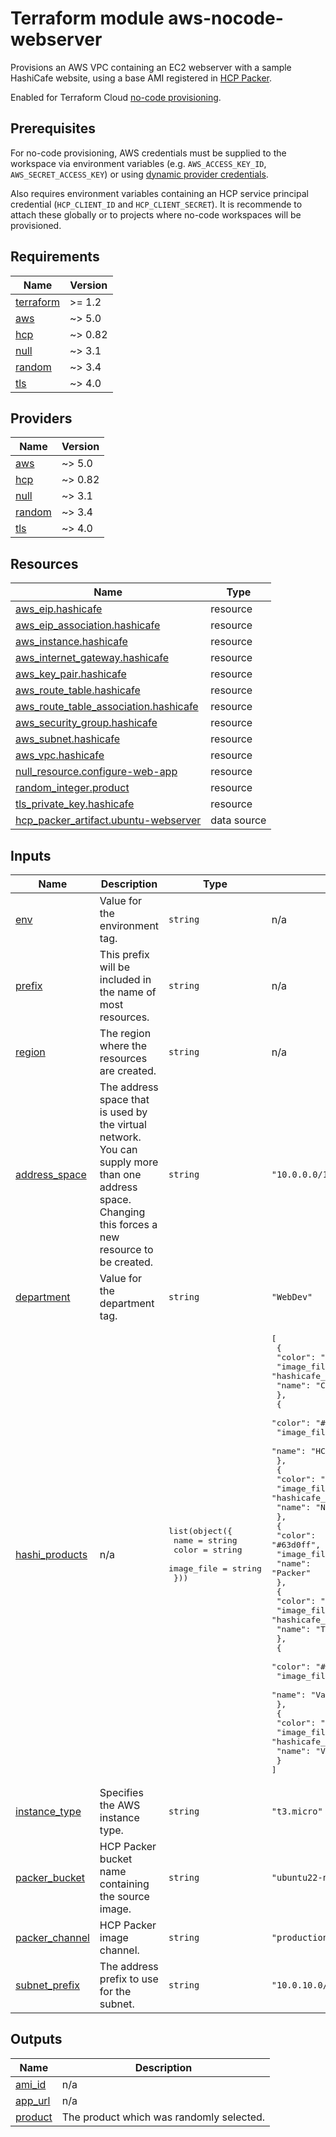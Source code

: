 # Terraform module aws-nocode-webserver

Provisions an AWS VPC containing an EC2 webserver with a sample HashiCafe website, using a base AMI registered in [HCP Packer](https://www.hashicorp.com/products/packer).

Enabled for Terraform Cloud [no-code provisioning](https://developer.hashicorp.com/terraform/cloud-docs/no-code-provisioning/module-design).

## Prerequisites

For no-code provisioning, AWS credentials must be supplied to the workspace via environment variables (e.g. `AWS_ACCESS_KEY_ID`, `AWS_SECRET_ACCESS_KEY`) or using [dynamic provider credentials](https://developer.hashicorp.com/terraform/cloud-docs/workspaces/dynamic-provider-credentials).

Also requires environment variables containing an HCP service principal credential (`HCP_CLIENT_ID` and `HCP_CLIENT_SECRET`). It is recommende to attach these globally or to projects where no-code workspaces will be provisioned.

<!-- BEGIN_TF_DOCS -->
## Requirements

| Name | Version |
|------|---------|
| <a name="requirement_terraform"></a> [terraform](#requirement\_terraform) | >= 1.2 |
| <a name="requirement_aws"></a> [aws](#requirement\_aws) | ~> 5.0 |
| <a name="requirement_hcp"></a> [hcp](#requirement\_hcp) | ~> 0.82 |
| <a name="requirement_null"></a> [null](#requirement\_null) | ~> 3.1 |
| <a name="requirement_random"></a> [random](#requirement\_random) | ~> 3.4 |
| <a name="requirement_tls"></a> [tls](#requirement\_tls) | ~> 4.0 |

## Providers

| Name | Version |
|------|---------|
| <a name="provider_aws"></a> [aws](#provider\_aws) | ~> 5.0 |
| <a name="provider_hcp"></a> [hcp](#provider\_hcp) | ~> 0.82 |
| <a name="provider_null"></a> [null](#provider\_null) | ~> 3.1 |
| <a name="provider_random"></a> [random](#provider\_random) | ~> 3.4 |
| <a name="provider_tls"></a> [tls](#provider\_tls) | ~> 4.0 |

## Resources

| Name | Type |
|------|------|
| [aws_eip.hashicafe](https://registry.terraform.io/providers/hashicorp/aws/latest/docs/resources/eip) | resource |
| [aws_eip_association.hashicafe](https://registry.terraform.io/providers/hashicorp/aws/latest/docs/resources/eip_association) | resource |
| [aws_instance.hashicafe](https://registry.terraform.io/providers/hashicorp/aws/latest/docs/resources/instance) | resource |
| [aws_internet_gateway.hashicafe](https://registry.terraform.io/providers/hashicorp/aws/latest/docs/resources/internet_gateway) | resource |
| [aws_key_pair.hashicafe](https://registry.terraform.io/providers/hashicorp/aws/latest/docs/resources/key_pair) | resource |
| [aws_route_table.hashicafe](https://registry.terraform.io/providers/hashicorp/aws/latest/docs/resources/route_table) | resource |
| [aws_route_table_association.hashicafe](https://registry.terraform.io/providers/hashicorp/aws/latest/docs/resources/route_table_association) | resource |
| [aws_security_group.hashicafe](https://registry.terraform.io/providers/hashicorp/aws/latest/docs/resources/security_group) | resource |
| [aws_subnet.hashicafe](https://registry.terraform.io/providers/hashicorp/aws/latest/docs/resources/subnet) | resource |
| [aws_vpc.hashicafe](https://registry.terraform.io/providers/hashicorp/aws/latest/docs/resources/vpc) | resource |
| [null_resource.configure-web-app](https://registry.terraform.io/providers/hashicorp/null/latest/docs/resources/resource) | resource |
| [random_integer.product](https://registry.terraform.io/providers/hashicorp/random/latest/docs/resources/integer) | resource |
| [tls_private_key.hashicafe](https://registry.terraform.io/providers/hashicorp/tls/latest/docs/resources/private_key) | resource |
| [hcp_packer_artifact.ubuntu-webserver](https://registry.terraform.io/providers/hashicorp/hcp/latest/docs/data-sources/packer_artifact) | data source |

## Inputs

| Name | Description | Type | Default | Required |
|------|-------------|------|---------|:--------:|
| <a name="input_env"></a> [env](#input\_env) | Value for the environment tag. | `string` | n/a | yes |
| <a name="input_prefix"></a> [prefix](#input\_prefix) | This prefix will be included in the name of most resources. | `string` | n/a | yes |
| <a name="input_region"></a> [region](#input\_region) | The region where the resources are created. | `string` | n/a | yes |
| <a name="input_address_space"></a> [address\_space](#input\_address\_space) | The address space that is used by the virtual network. You can supply more than one address space. Changing this forces a new resource to be created. | `string` | `"10.0.0.0/16"` | no |
| <a name="input_department"></a> [department](#input\_department) | Value for the department tag. | `string` | `"WebDev"` | no |
| <a name="input_hashi_products"></a> [hashi\_products](#input\_hashi\_products) | n/a | <pre>list(object({<br>    name       = string<br>    color      = string<br>    image_file = string<br>  }))</pre> | <pre>[<br>  {<br>    "color": "#dc477d",<br>    "image_file": "hashicafe_art_consul.png",<br>    "name": "Consul"<br>  },<br>  {<br>    "color": "#ffffff",<br>    "image_file": "hashicafe_art_hcp.png",<br>    "name": "HCP"<br>  },<br>  {<br>    "color": "#60dea9",<br>    "image_file": "hashicafe_art_nomad.png",<br>    "name": "Nomad"<br>  },<br>  {<br>    "color": "#63d0ff",<br>    "image_file": "hashicafe_art_packer.png",<br>    "name": "Packer"<br>  },<br>  {<br>    "color": "#844fba",<br>    "image_file": "hashicafe_art_terraform.png",<br>    "name": "Terraform"<br>  },<br>  {<br>    "color": "#2e71e5",<br>    "image_file": "hashicafe_art_vagrant.png",<br>    "name": "Vagrant"<br>  },<br>  {<br>    "color": "#ffec6e",<br>    "image_file": "hashicafe_art_vault.png",<br>    "name": "Vault"<br>  }<br>]</pre> | no |
| <a name="input_instance_type"></a> [instance\_type](#input\_instance\_type) | Specifies the AWS instance type. | `string` | `"t3.micro"` | no |
| <a name="input_packer_bucket"></a> [packer\_bucket](#input\_packer\_bucket) | HCP Packer bucket name containing the source image. | `string` | `"ubuntu22-nginx"` | no |
| <a name="input_packer_channel"></a> [packer\_channel](#input\_packer\_channel) | HCP Packer image channel. | `string` | `"production"` | no |
| <a name="input_subnet_prefix"></a> [subnet\_prefix](#input\_subnet\_prefix) | The address prefix to use for the subnet. | `string` | `"10.0.10.0/24"` | no |

## Outputs

| Name | Description |
|------|-------------|
| <a name="output_ami_id"></a> [ami\_id](#output\_ami\_id) | n/a |
| <a name="output_app_url"></a> [app\_url](#output\_app\_url) | n/a |
| <a name="output_product"></a> [product](#output\_product) | The product which was randomly selected. |
<!-- END_TF_DOCS -->